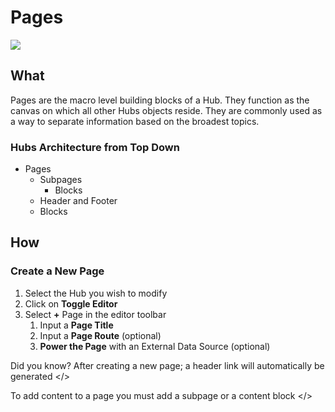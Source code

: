 # Pages 

![](../../assets/gifs/create-pages.gif)

## What
Pages are the macro level building blocks of a Hub. They function as the canvas on which all other Hubs objects reside. They are commonly used as a way to separate information based on the broadest topics. 

### Hubs Architecture from Top Down 

- Pages 
    - Subpages 
        - Blocks
    - Header and Footer 
    - Blocks 

## How 

### Create a New Page

1. Select the Hub you wish to modify 
2. Click on **Toggle Editor** 
3. Select **+** Page in the editor toolbar 
    1. Input a **Page Title** 
    2. Input a **Page Route** (optional) 
    3. **Power the Page** with an External Data Source (optional) 

<callout> Did you know? After creating a new page; a header link will automatically be generated </> 

<callout> To add content to a page you must add a subpage or a content block </>   

